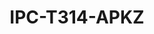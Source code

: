 ---
title: "IPC-T314-APKZ"
description: "2MP HD VF Bullet Network Camera"
image: "/images/categories/products/accessories/BAT-LA5800/BAT-LA58002.png"
images:
  - url: "/images/categories/products/accessories/BAT-LA5800/BAT-LA58002.png"
    caption: "Front view"
features:
  - Day/night functionality
  - Smart IR, up to 50m (164ft) IR distance
  - Optical glass window with higher light transmittance
  - IR anti-reflection window to increase the infrared transmittance
  - 2D/3D DNR (Digital Noise Reduction)
  - Built-in Mic
  - Ultra 265, H.265, H.264, MJPEG
  - ROI (Region of Interest)
  - ONVIF Conformance
  - Wide temperature range:- -30°C ~ 60°C (-22°F ~ 140°F)
  - Wide voltage range of ±25%
  - IP67
specifications: 
  Sensor: 1/2.7", progressive scan, CMOS
  Lens: 2.8 ~ 12mm, AF automatic focusing and motorized zoom lens
  Lens (mm): 2.8 / 12
  Detect (m): 42 / 180
  Observe (m): 16.8 / 72
  Recognize (m): 8.4 / 36
  Identify (m): 4.2 / 18
  Angle of View (H): 108.05°~ 32.59°
  Angle of View (V): 56.81°~ 18.36°
  Angle of View (O): 111.91°~36.53°
  Adjustment angle: Pan:- 0° ~ 360°, Tilt:- 0° ~ 90°, Rotate:- 0° ~ 360°
  Shutter: Auto/Manual, 1 ~ 1/100000s
  Minimum Illumination: Colour:- 0.01Lux (F1.8, AGC ON); 0Lux with IR on
  Digital noise reduction: 2D/3D DNR
  Day/Night: IR-cut filter with auto switch (ICR)
  IR Range: Up to 50m (164ft) IR range
  Defog: Digital Defog
  WDR: 120dB
  Audio Compression: G.711
  Suppression: Supported
  Sampling Rate: 8KHZ
  Edge Storage: Micro SD, up to 128GB
  Network Storage: ANR,NAS(NFS)
  Video Compression: Ultra 265, H.265, H.264, MJPEG
  H.264 code profile: Baseline profile, Main profile, High profile
  Frame Rate: Main Stream:- 1080P (1920*1080), Max 30fps; 720P (1280*720), Max 30fps
  Sub Stream: 720P (1280*720), Max 30fps; D1 (720*576), Max 30fps; 640*360,Max 30fps; 2CIF(704*288), Max 30fps; CIF(352*288), Max 30fps;
  HLC: Supported
  BLC: Supported
  OSD: Up to 4 OSDs
  Privacy Mask: Up to 4 areas
  ROI: Up to 8 areas
  Motion Detection: Up to 4 areas
  Behavior Detection: intrusion(based on human body detection), motion detection, tampering alarm, audio detection
  Protocols: IPv4, IGMP, ICMP, TCP, UDP, DHCP, RTP, RTSP, RTCP, DNS, DDNS, NTP, UPnP, HTTP, RTMP
  Compatible Integration: ONVIF (Profile S, Profile T, Profile G), API
  Network: 10/100M Base-TX Ethernet
  Built-in Mic: Supported
  Power: DC 12V±25%, PoE
  Power consumption: Max 7.5W
  Dimensions (L × W × H): 198 × 74 × 74mm (7.8” × 2.9” × 2.9”)
  Weight: 0.51kg (1.12lb)
  Working Environment: -30°C ~ 60°C (-22°F ~ 140°F), Humidity:- ≤95% RH (non-condensing)
  Surge Protection: 6KV
  Ingress Protection: IP67
  Reset Button: Supported
---